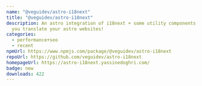 ```yaml
---
name: "@veguidev/astro-i18next"
title: "@veguidev/astro-i18next"
description: An astro integration of i18next + some utility components to help
  you translate your astro websites!
categories:
  - performance+seo
  - recent
npmUrl: https://www.npmjs.com/package/@veguidev/astro-i18next
repoUrl: https://github.com/veguidev/astro-i18next
homepageUrl: https://astro-i18next.yassinedoghri.com/
badge: new
downloads: 422
---
```

